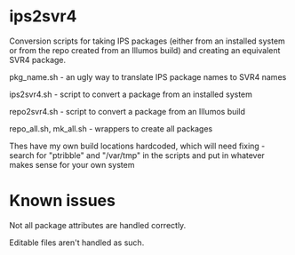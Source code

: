 ips2svr4
========

Conversion scripts for taking IPS packages (either from an installed
system or from the repo created from an Illumos build) and creating an
equivalent SVR4 package.

pkg_name.sh - an ugly way to translate IPS package names to SVR4 names

ips2svr4.sh - script to convert a package from an installed system

repo2svr4.sh - script to convert a package from an Illumos build

repo_all.sh, mk_all.sh - wrappers to create all packages

Thes have my own build locations hardcoded, which will need fixing -
search for "ptribble" and "/var/tmp" in the scripts and put in whatever
makes sense for your own system

Known issues
============

Not all package attributes are handled correctly.

Editable files aren't handled as such.
